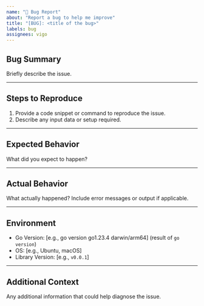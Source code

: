 ```yaml
---
name: "🐛 Bug Report"
about: "Report a bug to help me improve"
title: "[BUG]: <title of the bug>"
labels: bug
assignees: vigo
---
```


## Bug Summary

Briefly describe the issue.

---

## Steps to Reproduce

1. Provide a code snippet or command to reproduce the issue.
2. Describe any input data or setup required.

---

## Expected Behavior

What did you expect to happen?

---

## Actual Behavior

What actually happened? Include error messages or output if applicable.

---

## Environment

- Go Version: \[e.g., go version go1.23.4 darwin/arm64\] (result of `go version`)
- OS: \[e.g., Ubuntu, macOS\]
- Library Version: \[e.g., `v0.0.1`\]

---

## Additional Context

Any additional information that could help diagnose the issue.
